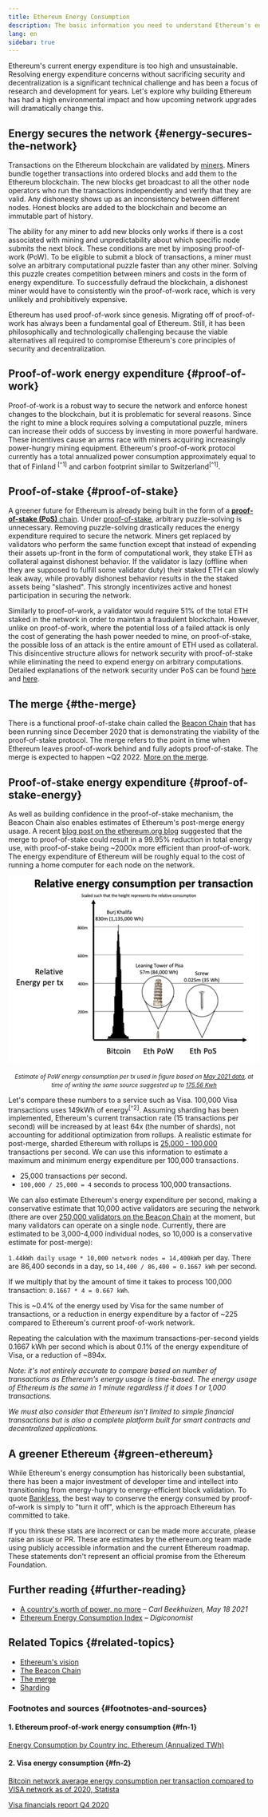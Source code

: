 ```yaml
---
title: Ethereum Energy Consumption
description: The basic information you need to understand Ethereum's energy consumption.
lang: en
sidebar: true
---
```


Ethereum's current energy expenditure is too high and unsustainable. Resolving energy expenditure concerns without sacrificing security and decentralization is a significant technical challenge and has been a focus of research and development for years. Let's explore why building Ethereum has had a high environmental impact and how upcoming network upgrades will dramatically change this.

## Energy secures the network {#energy-secures-the-network}

Transactions on the Ethereum blockchain are validated by [miners](/developers/docs/consensus-mechanisms/pow/mining). Miners bundle together transactions into ordered blocks and add them to the Ethereum blockchain. The new blocks get broadcast to all the other node operators who run the transactions independently and verify that they are valid. Any dishonesty shows up as an inconsistency between different nodes. Honest blocks are added to the blockchain and become an immutable part of history.

The ability for any miner to add new blocks only works if there is a cost associated with mining and unpredictability about which specific node submits the next block. These conditions are met by imposing proof-of-work (PoW). To be eligible to submit a block of transactions, a miner must solve an arbitrary computational puzzle faster than any other miner. Solving this puzzle creates competition between miners and costs in the form of energy expenditure. To successfully defraud the blockchain, a dishonest miner would have to consistently win the proof-of-work race, which is very unlikely and prohibitively expensive.

Ethereum has used proof-of-work since genesis. Migrating off of proof-of-work has always been a fundamental goal of Ethereum. Still, it has been philosophically and technologically challenging because the viable alternatives all required to compromise Ethereum's core principles of security and decentralization.

## Proof-of-work energy expenditure {#proof-of-work}

Proof-of-work is a robust way to secure the network and enforce honest changes to the blockchain, but it is problematic for several reasons. Since the right to mine a block requires solving a computational puzzle, miners can increase their odds of success by investing in more powerful hardware. These incentives cause an arms race with miners acquiring increasingly power-hungry mining equipment. Ethereum's proof-of-work protocol currently has a total annualized power consumption approximately equal to that of Finland <sup>[^1]</sup> and carbon footprint similar to Switzerland<sup>[^1]</sup>.

## Proof-of-stake {#proof-of-stake}

A greener future for Ethereum is already being built in the form of a [**proof-of-stake (PoS)** chain](/eth2/beacon-chain/). Under [proof-of-stake](/developers/docs/consensus-mechanisms/pos/), arbitrary puzzle-solving is unnecessary. Removing puzzle-solving drastically reduces the energy expenditure required to secure the network. Miners get replaced by validators who perform the same function except that instead of expending their assets up-front in the form of computational work, they stake ETH as collateral against dishonest behavior. If the validator is lazy (offline when they are supposed to fulfill some validator duty) their staked ETH can slowly leak away, while provably dishonest behavior results in the the staked assets being "slashed". This strongly incentivizes active and honest participation in securing the network.

Similarly to proof-of-work, a validator would require 51% of the total ETH staked in the network in order to maintain a fraudulent blockchain. However, unlike on proof-of-work, where the potential loss of a failed attack is only the cost of generating the hash power needed to mine, on proof-of-stake, the possible loss of an attack is the entire amount of ETH used as collateral. This disincentive structure allows for network security with proof-of-stake while eliminating the need to expend energy on arbitrary computations. Detailed explanations of the network security under PoS can be found [here](/developers/docs/consensus-mechanisms/pos/) and [here](https://vitalik.ca/general/2017/12/31/pos_faq.html).

## The merge {#the-merge}

There is a functional proof-of-stake chain called the [Beacon Chain](/eth2/beacon-chain/) that has been running since December 2020 that is demonstrating the viability of the proof-of-stake protocol. The merge refers to the point in time when Ethereum leaves proof-of-work behind and fully adopts proof-of-stake. The merge is expected to happen ~Q2 2022. [More on the merge](/eth2/merge/).

## Proof-of-stake energy expenditure {#proof-of-stake-energy}

As well as building confidence in the proof-of-stake mechanism, the Beacon Chain also enables estimates of Ethereum's post-merge energy usage. A recent [blog post on the ethereum.org blog](https://blog.ethereum.org/2021/05/18/country-power-no-more/) suggested that the merge to proof-of-stake could result in a 99.95% reduction in total energy use, with proof-of-stake being ~2000x more efficient than proof-of-work. The energy expenditure of Ethereum will be roughly equal to the cost of running a home computer for each node on the network.

![image](energy_use_per_transaction.png)

<p style="text-align: center;"><small><i>Estimate of PoW energy consumption per tx used in figure based on <a href="https://blog.ethereum.org/2021/05/18/country-power-no-more/" target="_blank" rel="noopener noreferrer">May 2021 data</a>, at time of writing the same source suggested up to <a href="https://digiconomist.net/ethereum-energy-consumption" target="_blank" rel="noopener noreferrer">175.56 Kwh</a></i></small></p>

Let's compare these numbers to a service such as Visa. 100,000 Visa transactions uses 149kWh of energy<sup>[^2]</sup>. Assuming sharding has been implemented, Ethereum's current transaction rate (15 transactions per second) will be increased by at least 64x (the number of shards), not accounting for additional optimization from rollups. A realistic estimate for post-merge, sharded Ethereum with rollups is [25,000 - 100,000](https://twitter.com/VitalikButerin/status/1312905884549300224?s=20) transactions per second. We can use this information to estimate a maximum and minimum energy expenditure per 100,000 transactions.

- 25,000 transactions per second.
- `100,000 / 25,000 = 4` seconds to process 100,000 transactions.

We can also estimate Ethereum's energy expenditure per second, making a conservative estimate that 10,000 active validators are securing the network (there are over [250,000 validators on the Beacon Chain](https://beaconscan.com/) at the moment, but many validators can operate on a single node. Currently, there are estimated to be 3,000-4,000 individual nodes, so 10,000 is a conservative estimate for post-merge):

`1.44kWh daily usage * 10,000 network nodes = 14,400kWh` per day.
There are 86,400 seconds in a day, so `14,400 / 86,400 = 0.1667 kWh` per second.

If we multiply that by the amount of time it takes to process 100,000 transaction: `0.1667 * 4 = 0.667 kWh`.

This is ~0.4% of the energy used by Visa for the same number of transactions, or a reduction in energy expenditure by a factor of ~225 compared to Ethereum's current proof-of-work network.

Repeating the calculation with the maximum transactions-per-second yields 0.1667 kWh per second which is about 0.1% of the energy expenditure of Visa, or a reduction of ~894x.

_Note: it's not entirely accurate to compare based on number of transactions as Ethereum's energy usage is time-based. The energy usage of Ethereum is the same in 1 minute regardless if it does 1 or 1,000 transactions._

_We must also consider that Ethereum isn't limited to simple financial transactions but is also a complete platform built for smart contracts and decentralized applications._

## A greener Ethereum {#green-ethereum}

While Ethereum's energy consumption has historically been substantial, there has been a major investment of developer time and intellect into transitioning from energy-hungry to energy-efficient block validation. To quote [Bankless](http://podcast.banklesshq.com/), the best way to conserve the energy consumed by proof-of-work is simply to "turn it off", which is the approach Ethereum has committed to take.

<InfoBanner emoji=":evergreen_tree:">
  If you think these stats are incorrect or can be made more accurate, please raise an issue or PR. These are estimates by the ethereum.org team made using publicly accessible information and the current Ethereum roadmap. These statements don't represent an official promise from the Ethereum Foundation. 
</InfoBanner>

## Further reading {#further-reading}

- [A country's worth of power, no more](https://blog.ethereum.org/2021/05/18/country-power-no-more/) – _Carl Beekhuizen, May 18 2021_
- [Ethereum Energy Consumption Index](https://digiconomist.net/ethereum-energy-consumption/) – _Digiconomist_

## Related Topics {#related-topics}

- [Ethereum's vision](/eth2/vision/)
- [The Beacon Chain](/eth2/beacon-chain)
- [The merge](/eth2/merge/)
- [Sharding](/eth2/beacon-chain/)

### Footnotes and sources {#footnotes-and-sources}

#### 1. Ethereum proof-of-work energy consumption {#fn-1}

[Energy Consumption by Country inc. Ethereum (Annualized TWh)](https://digiconomist.net/ethereum-energy-consumption)

#### 2. Visa energy consumption {#fn-2}

[Bitcoin network average energy consumption per transaction compared to VISA network as of 2020, Statista](https://www.statista.com/statistics/881541/bitcoin-energy-consumption-transaction-comparison-visa/)

[Visa financials report Q4 2020](https://s1.q4cdn.com/050606653/files/doc_financials/2020/q4/Visa-Inc.-Q4-2020-Operational-Performance-Data.pdf)

